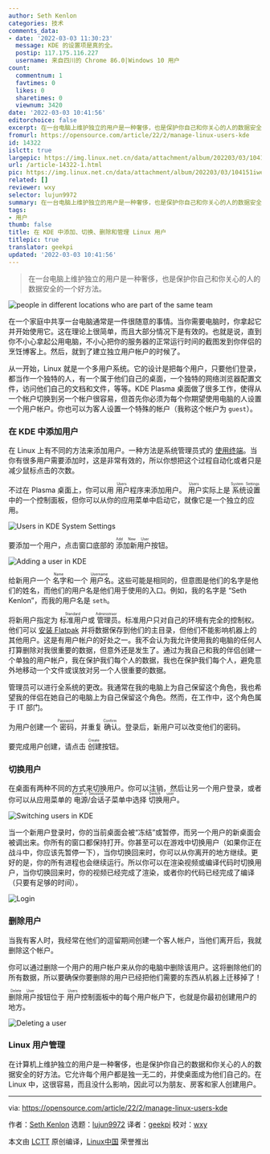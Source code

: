 ```yaml
---
author: Seth Kenlon
categories: 技术
comments_data:
- date: '2022-03-03 11:30:23'
  message: KDE 的设置项是真的全。
  postip: 117.175.116.227
  username: 来自四川的 Chrome 86.0|Windows 10 用户
count:
  commentnum: 1
  favtimes: 0
  likes: 0
  sharetimes: 0
  viewnum: 3420
date: '2022-03-03 10:41:56'
editorchoice: false
excerpt: 在一台电脑上维护独立的用户是一种奢侈，也是保护你自己和你关心的人的数据安全的一个好方法。
fromurl: https://opensource.com/article/22/2/manage-linux-users-kde
id: 14322
islctt: true
largepic: https://img.linux.net.cn/data/attachment/album/202203/03/104151iwevek3xzcr1113u.jpg
url: /article-14322-1.html
pic: https://img.linux.net.cn/data/attachment/album/202203/03/104151iwevek3xzcr1113u.jpg.thumb.jpg
related: []
reviewer: wxy
selector: lujun9972
summary: 在一台电脑上维护独立的用户是一种奢侈，也是保护你自己和你关心的人的数据安全的一个好方法。
tags:
- 用户
thumb: false
title: 在 KDE 中添加、切换、删除和管理 Linux 用户
titlepic: true
translator: geekpi
updated: '2022-03-03 10:41:56'
---
```



> 
> 在一台电脑上维护独立的用户是一种奢侈，也是保护你自己和你关心的人的数据安全的一个好方法。
> 
> 
> 


![](/data/attachment/album/202203/03/104151iwevek3xzcr1113u.jpg "people in different locations who are part of the same team")


在一个家庭中共享一台电脑通常是一件很随意的事情。当你需要电脑时，你拿起它并开始使用它。这在理论上很简单，而且大部分情况下是有效的。也就是说，直到你不小心拿起公用电脑，不小心把你的服务器的正常运行时间的截图发到你伴侣的烹饪博客上。然后，就到了建立独立用户帐户的时候了。


从一开始，Linux 就是一个多用户系统。它的设计是把每个用户，只要他们登录，都当作一个独特的人，有一个属于他们自己的桌面，一个独特的网络浏览器配置文件，访问他们自己的文档和文件，等等。KDE Plasma 桌面做了很多工作，使得从一个帐户切换到另一个帐户很容易，但首先你必须为每个你期望使用电脑的人设置一个用户帐户。你也可以为客人设置一个特殊的帐户（我称这个帐户为 `guest`）。


### 在 KDE 中添加用户


在 Linux 上有不同的方法来添加用户。一种方法是系统管理员式的 [使用终端](https://www.redhat.com/sysadmin/linux-commands-manage-users)。当你有很多用户需要添加时，这是非常有效的，所以你想把这个过程自动化或者只是减少鼠标点击的次数。


不过在 Plasma 桌面上，你可以用<ruby> 用户 <rt>  Users </rt></ruby>程序来添加用户。<ruby> 用户 <rt>  Users </rt></ruby>实际上是<ruby> 系统设置 <rt>  System Settings </rt></ruby>中的一个控制面板，但你可以从你的应用菜单中启动它，就像它是一个独立的应用。


![Users in KDE System Settings](/data/attachment/album/202203/03/104200y0qqnxhi34ox6xt4.jpg "Users in KDE System Settings")


要添加一个用户，点击窗口底部的<ruby> 添加新用户 <rt>  Add New User </rt></ruby>按钮。


![Adding a user in KDE](/data/attachment/album/202203/03/104201w6kscf6kk5giiuzi.jpg "Adding a user in KDE")


给新用户一个<ruby> 名字 <rt>  Name </rt></ruby>和一个<ruby> 用户名 <rt>  Username </rt></ruby>。这些可能是相同的，但意图是他们的名字是他们的姓名，而他们的用户名是他们用于使用的入口。例如，我的名字是 “Seth Kenlon”，而我的用户名是 `seth`。


将新用户指定为<ruby> 标准用户 <rt>  Standard </rt></ruby>或<ruby> 管理员 <rt>  Administraor </rt></ruby>。标准用户只对自己的环境有完全的控制权。他们可以 [安装 Flatpak](https://opensource.com/article/21/11/install-flatpak-linux) 并将数据保存到他们的主目录，但他们不能影响机器上的其他用户。这是有用户帐户的好处之一。我不会认为我允许使用我的电脑的任何人打算删除对我很重要的数据，但意外还是发生了。通过为我自己和我的伴侣创建一个单独的用户帐户，我在保护我们每个人的数据，我也在保护我们每个人，避免意外地移动一个文件或误放对另一个人很重要的数据。


管理员可以进行全系统的更改。我通常在我的电脑上为自己保留这个角色，我也希望我的伴侣在她自己的电脑上为自己保留这个角色。然而，在工作中，这个角色属于 IT 部门。


为用户创建一个<ruby> 密码 <rt>  Password </rt></ruby>，并重复<ruby> 确认 <rt>  Confirm </rt></ruby>。登录后，新用户可以改变他们的密码。


要完成用户创建，请点击<ruby> 创建 <rt>  Create </rt></ruby>按钮。


### 切换用户


在桌面有两种不同的方式来切换用户。你可以注销，然后让另一个用户登录，或者你可以从应用菜单的<ruby> 电源/会话 <rt>  Power / Sessions </rt></ruby>子菜单中选择<ruby> 切换用户 <rt>  Switch user </rt></ruby>。


![Switching users in KDE](/data/attachment/album/202203/03/104202t0ueuufuvtiz2eqf.jpg "Switching users in KDE")


当一个新用户登录时，你的当前桌面会被“冻结”或暂停，而另一个用户的新桌面会被调出来。你所有的窗口都保持打开。你甚至可以在游戏中切换用户（如果你正在战斗中，你应该先暂停一下），当你切换回来时，你可以从你离开的地方继续。更好的是，你的所有进程也会继续运行。所以你可以在渲染视频或编译代码时切换用户，当你切换回来时，你的视频已经完成了渲染，或者你的代码已经完成了编译（只要有足够的时间）。


![Login](/data/attachment/album/202203/03/104202z5jcs7eccs2ctwtc.jpg "Login")


### 删除用户


当我有客人时，我经常在他们的逗留期间创建一个客人帐户，当他们离开后，我就删除这个帐户。


你可以通过删除一个用户的用户帐户来从你的电脑中删除该用户。这将删除他们的所有数据，所以要确保你要删除的用户已经把他们需要的东西从机器上迁移掉了！


<ruby> 删除用户 <rt>  Delete User </rt></ruby>按钮位于<ruby> 用户 <rt>  Users </rt></ruby>控制面板中的每个用户帐户下，也就是你最初创建用户的地方。


![Deleting a user](/data/attachment/album/202203/03/104203tot27o70vnm7lnt9.jpg "Deleting a user")


### Linux 用户管理


在计算机上维护独立的用户是一种奢侈，也是保护你自己的数据和你关心的人的数据安全的好方法。它允许每个用户都是独一无二的，并使桌面成为他们自己的。在 Linux 中，这很容易，而且没什么影响，因此可以为朋友、房客和家人创建用户。




---


via: <https://opensource.com/article/22/2/manage-linux-users-kde>


作者：[Seth Kenlon](https://opensource.com/users/seth) 选题：[lujun9972](https://github.com/lujun9972) 译者：[geekpi](https://github.com/geekpi) 校对：[wxy](https://github.com/wxy)


本文由 [LCTT](https://github.com/LCTT/TranslateProject) 原创编译，[Linux中国](https://linux.cn/) 荣誉推出